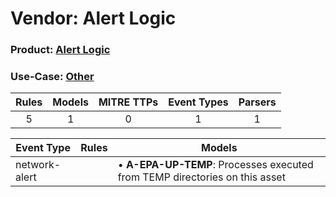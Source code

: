 Vendor: Alert Logic
===================
### Product: [Alert Logic](../ds_alert_logic_alert_logic.md)
### Use-Case: [Other](../../../../UseCases/uc_other.md)

| Rules | Models | MITRE TTPs | Event Types | Parsers |
|:-----:|:------:|:----------:|:-----------:|:-------:|
|   5   |   1    |     0      |      1      |    1    |

| Event Type    | Rules | Models                                                                          |
| ------------- | ----- | ------------------------------------------------------------------------------- |
| network-alert |       |  • <b>A-EPA-UP-TEMP</b>: Processes executed from TEMP directories on this asset |